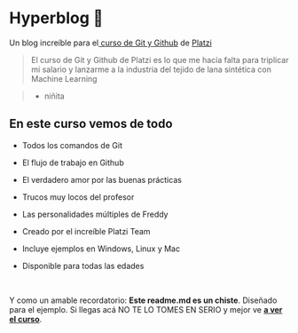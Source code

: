 # Hyperblog 💚

Un blog increíble para el[ curso de Git y Github](https://platzi.com/cursos/git-github/ " curso de Git y Github") de [Platzi](https://platzi.com/ "Platzi")

> El curso de Git y Github de Platzi es lo que me hacía falta para triplicar mi salario y lanzarme a la industria del tejido de lana sintética con Machine Learning

> - niñita

## En este curso vemos de todo

* Todos los comandos de Git

* El flujo de trabajo en Github

* El verdadero amor por las buenas prácticas

* Trucos muy locos del profesor

* Las personalidades múltiples de Freddy

* Creado por el increíble Platzi Team

* Incluye ejemplos en Windows, Linux y Mac

* Disponible para todas las edades

​

Y como un amable recordatorio: **Este readme.md es un chiste**.  Diseñado para el ejemplo. Si llegas acá NO TE LO TOMES EN SERIO y mejor ve [**a ver el curso**](https://platzi.com/cursos/git-github/ "a ver el curso").